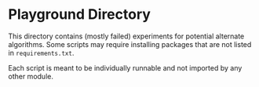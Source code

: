 # Playground Directory

This directory contains (mostly failed) experiments for potential alternate algorithms. Some scripts may require installing packages that are not listed in `requirements.txt`.

Each script is meant to be individually runnable and not imported by any other module.